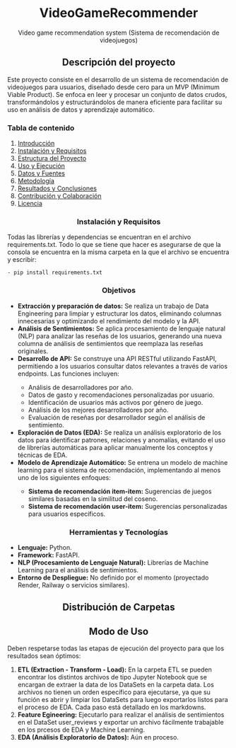<h1 align='center'> VideoGameRecommender </h1>
<p align='center'>Video game recommendation system (Sistema de recomendación de videojuegos)<P>

<h2 align='center' id='introduccion'>Descripción del proyecto</h2>

Este proyecto consiste en el desarrollo de un sistema de recomendación de videojuegos para usuarios, diseñado desde cero para un MVP (Minimum Viable Product). Se enfoca en leer y procesar un conjunto de datos crudos, transformándolos y estructurándolos de manera eficiente para facilitar su uso en análisis de datos y aprendizaje automático.

### Tabla de contenido
1. [Introducción](#introduccion)
2. [Instalación y Requisitos](#instalacion-y-requisitos)
3. [Estructura del Proyecto](#estructura-del-proyecto)
4. [Uso y Ejecución](#uso-y-ejecucion)
5. [Datos y Fuentes](#datos-y-fuentes)
6. [Metodología](#metodologia)
7. [Resultados y Conclusiones](#resultados-y-conclusiones)
8. [Contribución y Colaboración](#contribución-y-colaboracion)
9. [Licencia](#licencia)

<h3 align='center' id='instalacion-y-requisitos'>Instalación y Requisitos</h3>
Todas las librerías y dependencias se encuentran en el archivo requirements.txt. Todo lo que se tiene que hacer es asegurarse de que la consola se encuentra en la misma carpeta en la que el archivo se encuentra y escribir:

    - pip install requirements.txt

<h3 align='center'>Objetivos</h3>
<ul>
    <li><b>Extracción y preparación de datos:</b> Se realiza un trabajo de Data Engineering para limpiar y estructurar los datos, eliminando columnas innecesarias y optimizando el rendimiento del modelo y la API.</li>
    <li><b>Análisis de Sentimientos:</b> Se aplica procesamiento de lenguaje natural (NLP) para analizar las reseñas de los usuarios, generando una nueva columna de análisis de sentimientos que reemplaza las reseñas originales.</li>
    <li><b>Desarrollo de API:</b> Se construye una API RESTful utilizando FastAPI, permitiendo a los usuarios consultar datos relevantes a través de varios endpoints. Las funciones incluyen:</li>
    <ul>
        <li>Análisis de desarrolladores por año.</li>
        <li>Datos de gasto y recomendaciones personalizadas por usuario.</li>
        <li>Identificación de usuarios más activos por género de juego.</li>
        <li>Análisis de los mejores desarrolladores por año.</li>
        <li>Evaluación de reseñas por desarrollador según el análisis de sentimiento.</li>
    </ul>
    <li><b>Exploración de Datos (EDA):</b> Se realiza un análisis exploratorio de los datos para identificar patrones, relaciones y anomalías, evitando el uso de librerías automáticas para aplicar manualmente los conceptos y técnicas de EDA.</li>
    <li><b>Modelo de Aprendizaje Automático:</b> Se entrena un modelo de machine learning para el sistema de recomendación, implementando al menos uno de los siguientes enfoques:</li>
    <ul>
        <li><b>Sistema de recomendación item-item:</b> Sugerencias de juegos similares basadas en la similitud del coseno.</li>
        <li><b>Sistema de recomendación user-item:</b> Sugerencias personalizadas para usuarios específicos.</li>
    </ul>
</ul>
<h3 align='center'>Herramientas y Tecnologías</h3>
<ul>
    <li><b>Lenguaje:</b> Python.</li>
    <li><b>Framework:</b> FastAPI.</li>
    <li><b>NLP (Procesamiento de Lenguaje Natural):</b> Librerías de Machine Learning para el análisis de sentimientos.</li>
    <li><b>Entorno de Despliegue:</b> No definido por el momento (proyectado Render, Railway o servicios similares).</li>
</ul>

<h2 align='center'>Distribución de Carpetas</h2>

<h2 align='center'>Modo de Uso</h2>

Deben respetarse todas las etapas de ejecución del proyecto para que los resultados sean óptimos:

<ol>
    <li><b>ETL (Extraction - Transform - Load):</b> En la carpeta ETL se pueden encontrar los distintos archivos de tipo Jupyter Notebook que se encargan de extraer la data de los DataSets en la carpeta data. Los archivos no tienen un orden específico para ejecutarse, ya que su función es abrir y limpiar los DataSets para luego exportarlos listos para el proceso de EDA. Cada paso está detallado en los markdowns.</li>
    <li><b>Feature Egineering:</b> Ejecutarlo para realizar el análisis de sentimientos en el DataSet user_reviews y exportar un archivo fácilmente trabajable en los prcesos de EDA y Machine Learning.</li>
    <li><b>EDA (Análisis Exploratorio de Datos):</b> Aún en proceso.</li>
</ol>